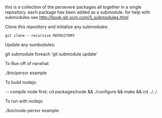 this is a collection of the persevere packages all together in a single repository. each package has been added as a submodule. for help with submodules see http://book.git-scm.com/5_submodules.html

Clone this repository and initialize any submodules:

    git clone --recursive REPOSITORY 

Update any sumbodules:

git submodule foreach 'git submodule update'

To Run off of narwhal:

./bin/persvr example


To build nodejs:

 -- compile node first:	cd packages/node && ./configure && make && cd ../../

To run with nodejs:

./bin/node-persvr example

